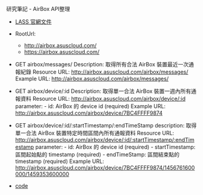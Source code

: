 研究筆記 - AirBox API整理
 
- [LASS 官網文件](https://drive.google.com/file/d/0B4jt5C3N9QstMEtHY3VqZ24tbGM/view)

- RootUrl: 
    - http://airbox.asuscloud.com/
    - https://airbox.asuscloud.com/

 

- GET airbox/messages/
    Description: 取得所有合法 AirBox 裝置最近一次通報紀錄
    Resource URL: http://airbox.asuscloud.com/airbox/messages/
    Example URL: http://airbox.asuscloud.com/airbox/messages/

 

- GET airbox/device/:id
    Description: 取得單一合法 AirBox 裝置一週內所有通報資料
    Resource URL: http://airbox.asuscloud.com/airbox/device/:id
        parameter:
        - id: AirBox 的 device id (required)
    Example URL: http://airbox.asuscloud.com/airbox/device/7BC4FFFF9874
     
- GET airbox/device/:id/:startTimestamp/:endTimeStamp
    description: 取得單一合法 AirBox 裝置特定時間區間內所有通報資料
    Resource URL: http://airbox.asuscloud.com/airbox/device/:id/:startTimestamp/:endTimestamp
        parameter:
        - id: AirBox 的 device id (required)
        - startTimestamp: 區間起始點的 timestamp (required)
        - endTimeStamp: 區間結束點的 timestamp (required)
    Example URL: http://airbox.asuscloud.com/airbox/device/7BC4FFFF9874/1456761600000/1459353600000
* [code](https://github.com/howardweng/FLASS)
